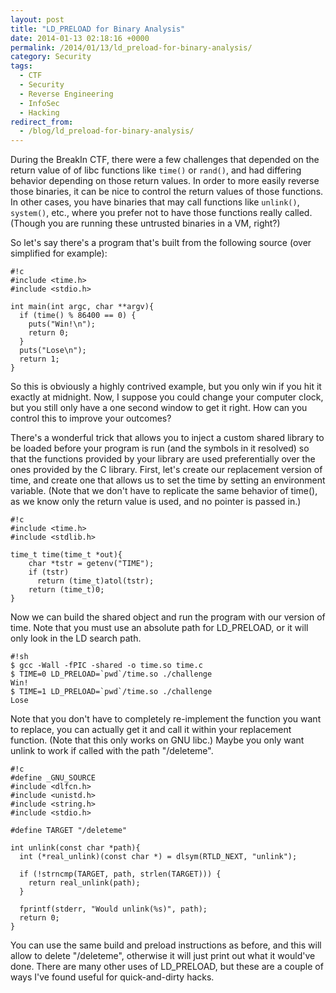 ```yaml
---
layout: post
title: "LD_PRELOAD for Binary Analysis"
date: 2014-01-13 02:18:16 +0000
permalink: /2014/01/13/ld_preload-for-binary-analysis/
category: Security
tags:
  - CTF
  - Security
  - Reverse Engineering
  - InfoSec
  - Hacking
redirect_from:
  - /blog/ld_preload-for-binary-analysis/
---
```

During the BreakIn CTF, there were a few challenges that depended on the return value of of libc functions like <code>time()</code> or <code>rand()</code>, and had differing behavior depending on those return values.  In order to more easily reverse those binaries, it can be nice to control the return values of those functions.  In other cases, you have binaries that may call functions like <code>unlink()</code>, <code>system()</code>, etc., where you prefer not to have those functions really called.  (Though you are running these untrusted binaries in a VM, right?)

So let's say there's a program that's built from the following source (over simplified for example):

    #!c
    #include <time.h>
    #include <stdio.h>

    int main(int argc, char **argv){
      if (time() % 86400 == 0) {
        puts("Win!\n");
        return 0;
      }
      puts("Lose\n");
      return 1;
    }

So this is obviously a highly contrived example, but you only win if you hit it exactly at midnight.  Now, I suppose you could change your computer clock, but you still only have a one second window to get it right.  How can you control this to improve your outcomes?

There's a wonderful trick that allows you to inject a custom shared library to be loaded before your program is run (and the symbols in it resolved) so that the functions provided by your library are used preferentially over the ones provided by the C library.  First, let's create our replacement version of time, and create one that allows us to set the time by setting an environment variable.  (Note that we don't have to replicate the same behavior of time(), as we know only the return value is used, and no pointer is passed in.)

    #!c
    #include <time.h>
    #include <stdlib.h>
    
    time_t time(time_t *out){
        char *tstr = getenv("TIME");
        if (tstr)
          return (time_t)atol(tstr);
        return (time_t)0;
    }

Now we can build the shared object and run the program with our version of time.  Note that you must use an absolute path for LD_PRELOAD, or it will only look in the LD search path.

    #!sh
    $ gcc -Wall -fPIC -shared -o time.so time.c
    $ TIME=0 LD_PRELOAD=`pwd`/time.so ./challenge
    Win!
    $ TIME=1 LD_PRELOAD=`pwd`/time.so ./challenge
    Lose

Note that you don't have to completely re-implement the function you want to replace, you can actually get it and call it within your replacement function.  (Note that this only works on GNU libc.)  Maybe you only want unlink to work if called with the path "/deleteme".

    #!c
    #define _GNU_SOURCE
    #include <dlfcn.h>
    #include <unistd.h>
    #include <string.h>
    #include <stdio.h>

    #define TARGET "/deleteme"

    int unlink(const char *path){
      int (*real_unlink)(const char *) = dlsym(RTLD_NEXT, "unlink");
      
      if (!strncmp(TARGET, path, strlen(TARGET))) {
        return real_unlink(path);
      }
      
      fprintf(stderr, "Would unlink(%s)", path);
      return 0;
    }

You can use the same build and preload instructions as before, and this will allow to delete "/deleteme", otherwise it will just print out what it would've done.  There are many other uses of LD_PRELOAD, but these are a couple of ways I've found useful for quick-and-dirty hacks.
